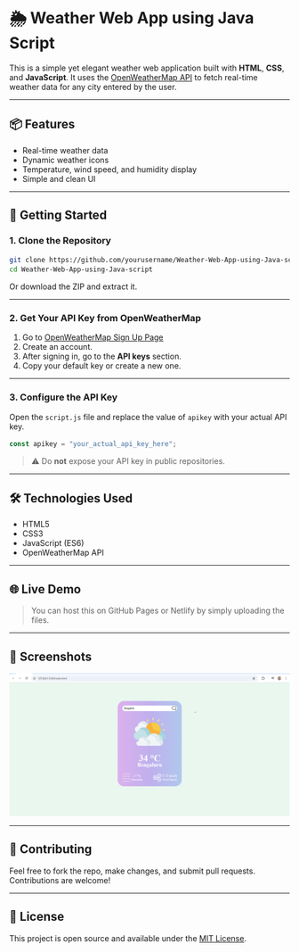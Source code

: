 # 🌦️ Weather Web App using Java Script

This is a simple yet elegant weather web application built with **HTML**, **CSS**, and **JavaScript**. It uses the [OpenWeatherMap API](https://openweathermap.org/api) to fetch real-time weather data for any city entered by the user.


---

## 📦 Features

- Real-time weather data
- Dynamic weather icons
- Temperature, wind speed, and humidity display
- Simple and clean UI

---

## 🚀 Getting Started

### 1. Clone the Repository

```bash
git clone https://github.com/yourusername/Weather-Web-App-using-Java-script.git
cd Weather-Web-App-using-Java-script
```

Or download the ZIP and extract it.

---

### 2. Get Your API Key from OpenWeatherMap

1. Go to [OpenWeatherMap Sign Up Page](https://home.openweathermap.org/users/sign_up)
2. Create an account.
3. After signing in, go to the **API keys** section.
4. Copy your default key or create a new one.

---

### 3. Configure the API Key

Open the `script.js` file and replace the value of `apikey` with your actual API key.

```js
const apikey = "your_actual_api_key_here";
```

> ⚠️ Do **not** expose your API key in public repositories.

---
## 🛠️ Technologies Used

- HTML5
- CSS3
- JavaScript (ES6)
- OpenWeatherMap API

---

## 🌐 Live Demo

> You can host this on GitHub Pages or Netlify by simply uploading the files.

---

## 📸 Screenshots

![UI Screenshot](preview.png)

---

## 🤝 Contributing

Feel free to fork the repo, make changes, and submit pull requests. Contributions are welcome!

---

## 📄 License

This project is open source and available under the [MIT License](LICENSE).
